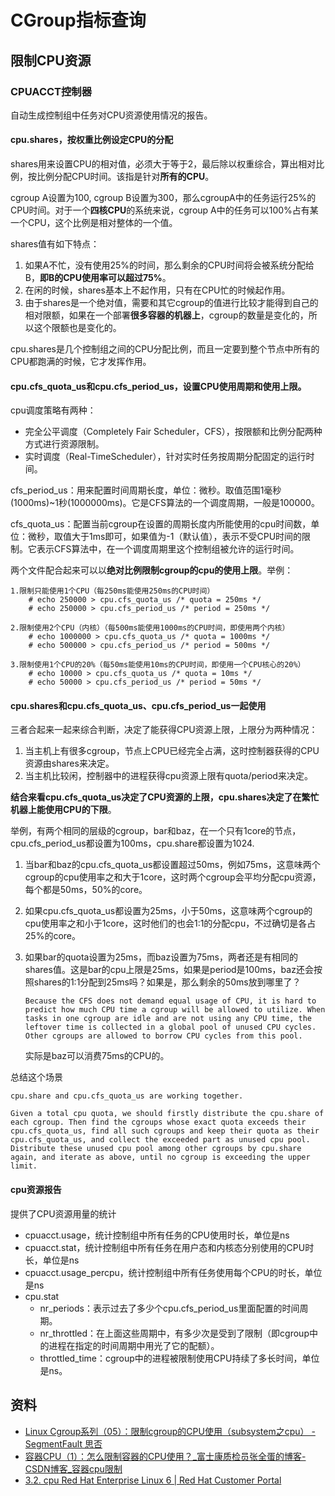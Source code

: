 # CGroup指标查询

## 限制CPU资源
### CPUACCT控制器

自动生成控制组中任务对CPU资源使用情况的报告。

#### cpu.shares，按权重比例设定CPU的分配

shares用来设置CPU的相对值，必须大于等于2，最后除以权重综合，算出相对比例，按比例分配CPU时间。该指是针对**所有的CPU**。

cgroup A设置为100, cgroup B设置为300，那么cgroupA中的任务运行25%的CPU时间。对于一个**四核CPU**的系统来说，cgroup A中的任务可以100%占有某一个CPU，这个比例是相对整体的一个值。

shares值有如下特点：

1. 如果A不忙，没有使用25%的时间，那么剩余的CPU时间将会被系统分配给B，**即B的CPU使用率可以超过75%**。
2. 在闲的时候，shares基本上不起作用，只有在CPU忙的时候起作用。
3. 由于shares是一个绝对值，需要和其它cgroup的值进行比较才能得到自己的相对限额，如果在一个部署**很多容器的机器上**，cgroup的数量是变化的，所以这个限额也是变化的。

cpu.shares是几个控制组之间的CPU分配比例，而且一定要到整个节点中所有的CPU都跑满的时候，它才发挥作用。

#### cpu.cfs_quota_us和cpu.cfs_period_us，设置CPU使用周期和使用上限。

cpu调度策略有两种：

- 完全公平调度（Completely Fair Scheduler，CFS），按限额和比例分配两种方式进行资源限制。
- 实时调度（Real-TimeScheduler），针对实时任务按周期分配固定的运行时间。

cfs_period_us：用来配置时间周期长度，单位：微秒。取值范围1毫秒(1000ms)~1秒(1000000ms)。它是CFS算法的一个调度周期，一般是100000。

cfs_quota_us：配置当前cgroup在设置的周期长度内所能使用的cpu时间数，单位：微秒，取值大于1ms即可，如果值为-1（默认值），表示不受CPU时间的限制。它表示CFS算法中，在一个调度周期里这个控制组被允许的运行时间。

两个文件配合起来可以以**绝对比例限制cgroup的cpu的使用上限**。举例：

```
1.限制只能使用1个CPU（每250ms能使用250ms的CPU时间）
    # echo 250000 > cpu.cfs_quota_us /* quota = 250ms */
    # echo 250000 > cpu.cfs_period_us /* period = 250ms */

2.限制使用2个CPU（内核）（每500ms能使用1000ms的CPU时间，即使用两个内核）
    # echo 1000000 > cpu.cfs_quota_us /* quota = 1000ms */
    # echo 500000 > cpu.cfs_period_us /* period = 500ms */

3.限制使用1个CPU的20%（每50ms能使用10ms的CPU时间，即使用一个CPU核心的20%）
    # echo 10000 > cpu.cfs_quota_us /* quota = 10ms */
    # echo 50000 > cpu.cfs_period_us /* period = 50ms */
```

#### cpu.shares和cpu.cfs_quota_us、cpu.cfs_period_us一起使用

三者合起来一起来综合判断，决定了能获得CPU资源上限，上限分为两种情况：

1. 当主机上有很多cgroup，节点上CPU已经完全占满，这时控制器获得的CPU资源由shares来决定。
2. 当主机比较闲，控制器中的进程获得cpu资源上限有quota/period来决定。

**结合来看cpu.cfs_quota_us决定了CPU资源的上限，cpu.shares决定了在繁忙机器上能使用CPU的下限**。

举例，有两个相同的层级的cgroup，bar和baz，在一个只有1core的节点，cpu.cfs_period_us都设置为100ms，cpu.share都设置为1024.

1. 当bar和baz的cpu.cfs_quota_us都设置超过50ms，例如75ms，这意味两个cgroup的cpu使用率之和大于1core，这时两个cgroup会平均分配cpu资源，每个都是50ms，50%的core。

2. 如果cpu.cfs_quota_us都设置为25ms，小于50ms，这意味两个cgroup的cpu使用率之和小于1core，这时他们的也会1:1的分配cpu，不过确切是各占25%的core。

3. 如果bar的quota设置为25ms，而baz设置为75ms，两者还是有相同的shares值。这是bar的cpu上限是25ms，如果是period是100ms，baz还会按照shares的1:1分配到25ms吗？如果是，那么剩余的50ms放到哪里了？

   ```
   Because the CFS does not demand equal usage of CPU, it is hard to predict how much CPU time a cgroup will be allowed to utilize. When tasks in one cgroup are idle and are not using any CPU time, the leftover time is collected in a global pool of unused CPU cycles. Other cgroups are allowed to borrow CPU cycles from this pool.
   ```

   实际是baz可以消费75ms的CPU的。

总结这个场景

```
cpu.share and cpu.cfs_quota_us are working together.

Given a total cpu quota, we should firstly distribute the cpu.share of each cgroup. Then find the cgroups whose exact quota exceeds their cpu.cfs_quota_us, find all such cgroups and keep their quota as their cpu.cfs_quota_us, and collect the exceeded part as unused cpu pool. Distribute these unused cpu pool among other cgroups by cpu.share again, and iterate as above, until no cgroup is exceeding the upper limit.
```

#### cpu资源报告

提供了CPU资源用量的统计

- cpuacct.usage，统计控制组中所有任务的CPU使用时长，单位是ns
- cpuacct.stat，统计控制组中所有任务在用户态和内核态分别使用的CPU时长，单位是ns
- cpuacct.usage_percpu，统计控制组中所有任务使用每个CPU的时长，单位是ns
- cpu.stat
  - nr_periods：表示过去了多少个cpu.cfs_period_us里面配置的时间周期。
  - nr_throttled：在上面这些周期中，有多少次是受到了限制（即cgroup中的进程在指定的时间周期中用光了它的配额）。
  - throttled_time：cgroup中的进程被限制使用CPU持续了多长时间，单位是ns。

## 资料

- [Linux Cgroup系列（05）：限制cgroup的CPU使用（subsystem之cpu） - SegmentFault 思否](https://segmentfault.com/a/1190000008323952?utm_source=sf-similar-article)
- [容器CPU（1）：怎么限制容器的CPU使用？_富士康质检员张全蛋的博客-CSDN博客_容器cpu限制](https://blog.csdn.net/qq_34556414/article/details/120654931)
- [3.2. cpu Red Hat Enterprise Linux 6 | Red Hat Customer Portal](https://access.redhat.com/documentation/en-us/red_hat_enterprise_linux/6/html/resource_management_guide/sec-cpu)



